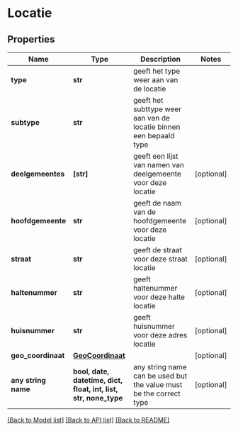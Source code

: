 # Locatie


## Properties
Name | Type | Description | Notes
------------ | ------------- | ------------- | -------------
**type** | **str** | geeft het type weer aan van de locatie | 
**subtype** | **str** | geeft het subttype weer aan van de locatie binnen een bepaald type | 
**deelgemeentes** | **[str]** | geeft een lijst van namen van deelgemeente voor deze locatie | [optional] 
**hoofdgemeente** | **str** | geeft de naam van de hoofdgemeente voor deze locatie | [optional] 
**straat** | **str** | geeft de straat voor deze straat locatie | [optional] 
**haltenummer** | **str** | geeft haltenummer voor deze halte locatie | [optional] 
**huisnummer** | **str** | geeft huisnummer voor deze adres locatie | [optional] 
**geo_coordinaat** | [**GeoCoordinaat**](GeoCoordinaat.md) |  | [optional] 
**any string name** | **bool, date, datetime, dict, float, int, list, str, none_type** | any string name can be used but the value must be the correct type | [optional]

[[Back to Model list]](../README.md#documentation-for-models) [[Back to API list]](../README.md#documentation-for-api-endpoints) [[Back to README]](../README.md)


